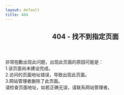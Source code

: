 ```yaml
---
layout: default
title: 404
---
```

<header class="post-header">
<h2>404 - 找不到指定页面</h2>
<div class="header_line"></div>
</header>
<article class="bigfont">
非常抱歉出现此问题，出现此页面的原因可能是：<br>
1.该页面尚未建设完成。<br>
2.访问的页面地址错误，导致出现此页面。<br>
3.网站管理者删除了此页面。<br>
请检查页面地址，如若正确无误，请联系网站管理者。
</article>